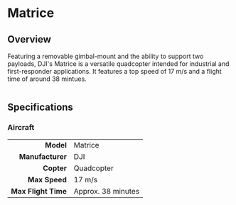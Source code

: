 # Matrice

## Overview

Featuring a removable gimbal-mount and the ability to support two payloads, DJI's Matrice is a versatile quadcopter intended for industrial and first-responder applications.  It features a top speed of 17 m/s and a flight time of around 38 mintues.

<figure><img src="../../../.gitbook/assets/image (106).png" alt=""><figcaption></figcaption></figure>

## Specifications

### Aircraft

|                     |                    |
| ------------------: | ------------------ |
|           **Model** | Matrice            |
|    **Manufacturer** | DJI                |
|          **Copter** | Quadcopter         |
|       **Max Speed** | 17 m/s             |
| **Max Flight Time** | Approx. 38 minutes |
